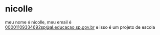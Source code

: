 # nicolle
meu nome é nicolle, meu email é 00001109334692sp@al.educacao.sp.gov.br e isso é um projeto de escola 

